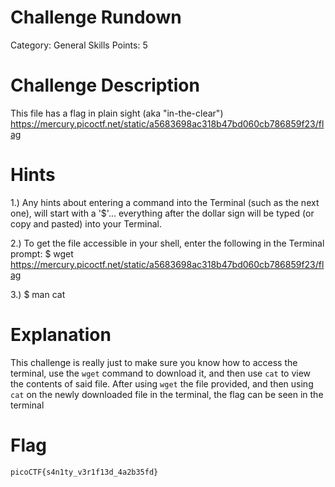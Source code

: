# Challenge Rundown #
Category: General Skills
Points: 5


# Challenge Description #
This file has a flag in plain sight (aka "in-the-clear")
https://mercury.picoctf.net/static/a5683698ac318b47bd060cb786859f23/flag


# Hints #
1.) Any hints about entering a command into the Terminal (such as the next one), will start with a '$'... everything after the dollar sign will be typed (or copy and pasted) into your Terminal.

2.) To get the file accessible in your shell, enter the following in the Terminal prompt: $ wget https://mercury.picoctf.net/static/a5683698ac318b47bd060cb786859f23/flag

3.) $ man cat


# Explanation #
This challenge is really just to make sure you know how to access the terminal, use the ```wget``` command to download it, and then use ```cat``` to view the contents of said file. After using ```wget``` the file provided, and then using ```cat``` on the newly downloaded file in the terminal, the flag can be seen in the terminal 


# Flag #
```picoCTF{s4n1ty_v3r1f13d_4a2b35fd}``` 
